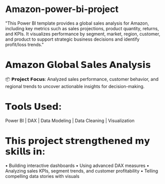 # Amazon-power-bi-project
"This Power BI template provides a global sales analysis for Amazon, including key metrics such as sales projections, product quantity, returns, and KPIs. It visualizes performance by segment, market, region, customer, and product to support strategic business decisions and identify profit/loss trends."


# 𝗔𝗺𝗮𝘇𝗼𝗻 𝗚𝗹𝗼𝗯𝗮𝗹 𝗦𝗮𝗹𝗲𝘀 𝗔𝗻𝗮𝗹𝘆𝘀𝗶𝘀
📦 𝗣𝗿𝗼𝗷𝗲𝗰𝘁 𝗙𝗼𝗰𝘂𝘀: Analyzed sales performance, customer behavior, and regional trends to uncover actionable insights for decision-making.


# 𝗧𝗼𝗼𝗹𝘀 𝗨𝘀𝗲𝗱:
Power BI | DAX | Data Modeling | Data Cleaning | Visualization 


# 𝗧𝗵𝗶𝘀 𝗽𝗿𝗼𝗷𝗲𝗰𝘁 𝘀𝘁𝗿𝗲𝗻𝗴𝘁𝗵𝗲𝗻𝗲𝗱 𝗺𝘆 𝘀𝗸𝗶𝗹𝗹𝘀 𝗶𝗻:
 • Building interactive dashboards
 • Using advanced DAX measures
 • Analyzing sales KPIs, segment trends, and customer profitability
 • Telling compelling data stories with visuals

